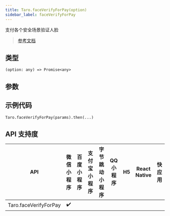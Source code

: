 ```yaml
---
title: Taro.faceVerifyForPay(option)
sidebar_label: faceVerifyForPay
---
```


支付各个安全场景验证人脸

> [参考文档](https://developers.weixin.qq.com/miniprogram/dev/api/open-api/payment/wx.faceVerifyForPay.html)

## 类型

```tsx
(option: any) => Promise<any>
```

## 参数

## 示例代码

```tsx
Taro.faceVerifyForPay(params).then(...)
```

## API 支持度

| API | 微信小程序 | 百度小程序 | 支付宝小程序 | 字节跳动小程序 | QQ 小程序 | H5 | React Native | 快应用 |
| :---: | :---: | :---: | :---: | :---: | :---: | :---: | :---: | :---: |
| Taro.faceVerifyForPay | ✔️ |  |  |  |  |  |  |  |

